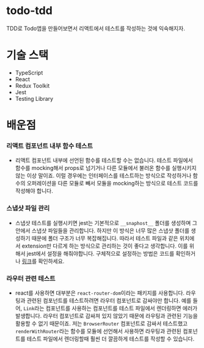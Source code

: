 # todo-tdd
TDD로 Todo앱을 만들어보면서 리액트에서 테스트를 작성하는 것에 익숙해지자.

# 기술 스택
- TypeScript
- React
- Redux Toolkit
- Jest
- Testing Library

# 배운점

### 리액트 컴포넌트 내부 함수 테스트
- 리액트 컴포넌트 내부에 선언된 함수를 테스트할 수는 없습니다. 테스트 파일에서 함수를 mocking해서 props로 넘기거나 다른 모듈에서 불러온 함수를 실행시키지 않는 이상 말이죠. 
이럴 경우에는 인터페이스를 테스트하는 방식으로 작성하거나 함수의 오퍼레이션을 다른 모듈로 빼서 모듈을 mocking하는 방식으로 테스트 코드를 작성해야 합니다.

### 스냅샷 파일 관리
- 스냅샷 테스트를 실행시키면 jest는 기본적으로 `__snaphost__` 폴더를 생성하며 그 안에서 스냅샷 파일들을 관리합니다. 하지만 이 방식은 너무 많은 스냅샷 폴더를 생성하기 때문에 폴더 구조가 너무 복잡해집니다. 따라서 테스트 파일과 같은 위치에서 extension만 다르게 하는 방식으로 관리하는 것이 좋다고 생각합니다. 이를 위해서 jest에서 설정을 해줘야합니다. 구체적으로 설정하는 방법은 코드를 확인하거나 <a href="https://jestjs.io/docs/configuration#snapshotresolver-string">링크</a>를 확인하세요.

### 라우터 관련 테스트
- react를 사용하면 대부분은 `react-router-dom`이라는 패키지를 사용합니다. 라우팅과 관련된 컴포넌트를 테스트하려면 라우터 컴포넌트로 감싸야만 합니다. 예를 들어, `Link`라는 컴포넌트를 사용하는 컴포넌트를 테스트 파일에서 렌더링하면 에러가 발생합니다. 라우터 컴포넌트로 감싸져 있지 않았기 때문에 라우팅과 관련된 기능을 활용할 수 없기 때문이죠. 저는 `BrowserRouter` 컴포넌트로 감싸서 테스트했고 `renderWithRouter`라는 함수를 모듈에 선언해서 사용하면 라우팅과 관련된 컴포넌트를 테스트 파일에서 렌더링할때 훨씬 더 깔끔하게 테스트를 작성할 수 있습니다.
